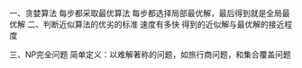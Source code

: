 一、贪婪算法
    每步都采取最优算法
    每步都选择局部最优解，最后得到就是全局最优解
二、判断近似算法的优劣的标准
    速度有多快
    得到的近似解与最优解的接近程度
    
三、NP完全问题
    简单定义：以难解著称的问题，如旅行商问题，和集合覆盖问题
    